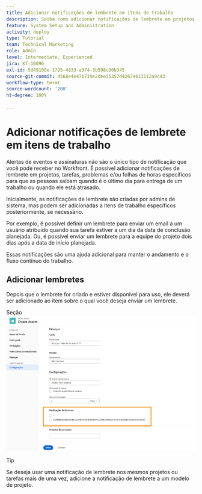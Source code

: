 ```yaml
---
title: Adicionar notificações de lembrete em itens de trabalho
description: Saiba como adicionar notificações de lembrete em projetos, tarefas, problemas ou folhas de horas para que as pessoas saibam quando é o último dia para entrega de um trabalho ou quando ele está atrasado.
feature: System Setup and Administration
activity: deploy
type: Tutorial
team: Technical Marketing
role: Admin
level: Intermediate, Experienced
jira: KT-10096
exl-id: 5d49108e-1795-4833-a374-3b598c90b345
source-git-commit: 4568e4e47b719e2dee35357d42674613112a9c43
workflow-type: tm+mt
source-wordcount: '208'
ht-degree: 100%

---
```


# Adicionar notificações de lembrete em itens de trabalho

Alertas de eventos e assinaturas não são o único tipo de notificação que você pode receber no Workfront. É possível adicionar notificações de lembrete em projetos, tarefas, problemas e/ou folhas de horas específicos para que as pessoas saibam quando é o último dia para entrega de um trabalho ou quando ele está atrasado.

Inicialmente, as notificações de lembrete são criadas por admins de sistema, mas podem ser adicionadas a itens de trabalho específicos posteriormente, se necessário.

Por exemplo, é possível definir um lembrete para enviar um email a um usuário atribuído quando sua tarefa estiver a um dia da data de conclusão planejada. Ou, é possível enviar um lembrete para a equipe do projeto dois dias após a data de início planejada.

Essas notificações são uma ajuda adicional para manter o andamento e o fluxo contínuo do trabalho.

## Adicionar lembretes

Depois que o lembrete for criado e estiver disponível para uso, ele deverá ser adicionado ao item sobre o qual você deseja enviar um lembrete.

Seção ![[!UICONTROL Notificação de lembrete] na janela [!UICONTROL Editar tarefa]](assets/admin-fund-user-notifications-17.png)

>[!TIP]
>
>Se deseja usar uma notificação de lembrete nos mesmos projetos ou tarefas mais de uma vez, adicione a notificação de lembrete a um modelo de projeto.

<!--
learn more URLs
 Attach a reminder notification to an object
Automatic reminders vs. reminder notifications
-->
